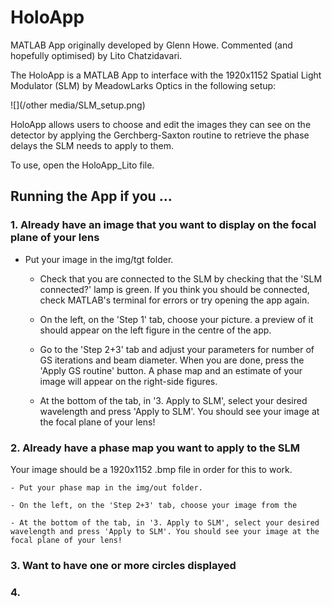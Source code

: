 # HoloApp

MATLAB App originally developed by Glenn Howe. Commented (and hopefully optimised) by Lito Chatzidavari.

The HoloApp is a MATLAB App to interface with the 1920x1152 Spatial Light Modulator (SLM) by MeadowLarks Optics in the following setup:

![](/other media/SLM_setup.png)


HoloApp allows users to choose and edit the images they can see on the detector by applying the Gerchberg-Saxton routine to retrieve the phase delays the SLM needs to apply to them.


To use, open the HoloApp_Lito file.


## Running the App if you ...

### 1. Already have an image that you want to display on the focal plane of your lens

- Put your image in the img/tgt folder.

	- Check that you are connected to the SLM by checking that the 'SLM connected?' lamp is green. If you think you should be connected, check MATLAB's terminal for errors or try opening the app again.

	- On the left, on the 'Step 1' tab, choose your picture. a preview of it should appear on the left figure in the centre of the app.

	- Go to the 'Step 2+3' tab and adjust your parameters for number of GS iterations and beam diameter. When you are done, press the 'Apply GS routine' button. A phase map and an estimate of your image will appear on the right-side figures.

	- At the bottom of the tab, in '3. Apply to SLM', select your desired wavelength and press 'Apply to SLM'. You should see your image at the focal plane of your lens!

### 2. Already have a phase map you want to apply to the SLM

Your image should be a 1920x1152 .bmp file in order for this to work.

	- Put your phase map in the img/out folder.

	- On the left, on the 'Step 2+3' tab, choose your image from the

	- At the bottom of the tab, in '3. Apply to SLM', select your desired wavelength and press 'Apply to SLM'. You should see your image at the focal plane of your lens!

### 3. Want to have one or more circles displayed

### 4. 